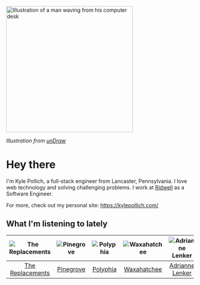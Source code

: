 <img src="https://user-images.githubusercontent.com/6766512/87306713-6f79d900-c4e6-11ea-989a-3242cbfc50c2.png" alt="Illustration of a man waving from his computer desk" height="340" />

_Illustration from [unDraw](https://undraw.co/)_

# Hey there

I'm Kyle Pollich, a full-stack engineer from Lancaster, Pennsylvania. I love web technology and solving challenging problems.
I work at [Ridwell](https://www.ridwell.com/) as a Software Engineer.

For more, check out my personal site: https://kylepollich.com/

## What I'm listening to lately

<!-- begin artists -->
  |![The Replacements](https://i.scdn.co/image/7bbcc5b3c7052356202f17ddebadbabaea3acea2)|![Pinegrove](https://i.scdn.co/image/cbed180a43a152df83d00d04bec789ca4c62ea7c)|![Polyphia](https://i.scdn.co/image/19064b362422abad8f6db31878fa1d740d91e969)|![Waxahatchee](https://i.scdn.co/image/373dbf846d126d506ed7855858495e156225fb12)|![Adrianne Lenker](https://i.scdn.co/image/559046511b221fb6127d433a0cdb67f4ba52f6f9)|
  |:---:|:---:|:---:|:---:|:---:|
  |[The Replacements](https://open.spotify.com/artist/4WPY0N74T3KUja57xMQTZ3)|[Pinegrove](https://open.spotify.com/artist/2gbT6GPXMis0OAkZbEQCYB)|[Polyphia](https://open.spotify.com/artist/4vGrte8FDu062Ntj0RsPiZ)|[Waxahatchee](https://open.spotify.com/artist/5IWCU0V9evBlW4gIeGY4zF)|[Adrianne Lenker](https://open.spotify.com/artist/4aKWmkWAKviFlyvHYPTNQY)|
<!-- end artists -->
